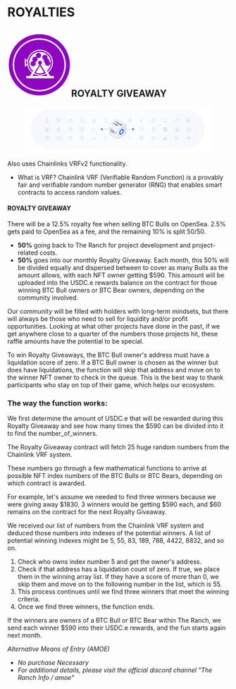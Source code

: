 # ROYALTIES

## ![](<../../../.gitbook/assets/image (1) (5) (2).png>)ROYALTY GIVEAWAY

<figure><img src="../../../.gitbook/assets/image (3) (1) (5).png" alt=""><figcaption></figcaption></figure>

Also uses Chainlinks VRFv2 functionality.&#x20;

* What is VRF?  Chainlink VRF (Verifiable Random Function) is a provably fair and verifiable random number generator (RNG) that enables smart contracts to access random values.

#### ROYALTY GIVEAWAY

There will be a 12.5% royalty fee when selling BTC Bulls on OpenSea.  2.5% gets paid to OpenSea as a fee, and the remaining 10% is split 50/50.&#x20;

* **50%** going back to The Ranch for project development and project-related costs.&#x20;
* **50%** goes into our monthly Royalty Giveaway. Each month, this 50% will be divided equally and dispersed between to cover as many Bulls as the amount allows, with each NFT owner getting $590. This amount will be uploaded into the USDC.e rewards balance on the contract for those winning BTC Bull owners or BTC Bear owners, depending on the community involved.

Our community will be filled with holders with long-term mindsets, but there will always be those who need to sell for liquidity and/or profit opportunities. Looking at what other projects have done in the past, if we get anywhere close to a quarter of the numbers those projects hit, these raffle amounts have the potential to be special.

To win Royalty Giveaways, the BTC Bull owner's address must have a liquidation score of zero. If a BTC Bull owner is chosen as the winner but does have liquidations, the function will skip that address and move on to the winner NFT owner to check in the queue. This is the best way to thank participants who stay on top of their game, which helps our ecosystem.&#x20;

### The way the function works:&#x20;

We first determine the amount of USDC.e that will be rewarded during this Royalty Giveaway and see how many times the $590 can be divided into it to find the number\_of\_winners.

The Royalty Giveaway contract will fetch 25 huge random numbers from the Chainlink VRF system. &#x20;

These numbers go through a few mathematical functions to arrive at possible NFT index numbers of the BTC Bulls or BTC Bears, depending on which contract is awarded.

For example, let's assume we needed to find three winners because we were giving away $1830, 3 winners would be getting $590 each, and $60 remains on the contract for the next Royalty Giveaway.

We received our list of numbers from the Chainlink VRF system and deduced those numbers into indexes of the potential winners. A list of potential winning indexes might be 5, 55, 83, 189, 788, 4422, 8832, and so on.

1. Check who owns index number 5 and get the owner's address.
2. Check if that address has a liquidation count of zero. If true, we place them in the winning array list. If they have a score of more than 0, we skip them and move on to the following number in the list, which is 55.&#x20;
3. This process continues until we find three winners that meet the winning criteria.&#x20;
4. Once we find three winners, the function ends.

If the winners are owners of a BTC Bull or BTC Bear within The Ranch, we send each winner $590 into their USDC.e rewards, and the fun starts again next month.&#x20;



_Alternative Means of Entry (AMOE)_

* _No purchase Necessary_
* _For additional details, please visit the official discord channel "The Ranch Info / amoe"_


